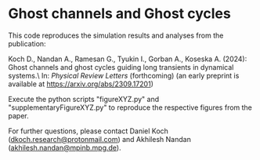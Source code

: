 
# Ghost channels and Ghost cycles

This code reproduces the simulation results and analyses from the publication:

Koch D., Nandan A., Ramesan G., Tyukin I., Gorban A., Koseska A. (2024): 
Ghost channels and ghost cycles guiding long transients in dynamical systems.\\
In: _Physical Review Letters_ (forthcoming)
(an early preprint is available at https://arxiv.org/abs/2309.17201)

Execute the python scripts "figureXYZ.py" and "supplementaryFigureXYZ.py" to reproduce the respective figures from the paper.

For further questions, please contact Daniel Koch (dkoch.research@protonmail.com) and Akhilesh Nandan (akhilesh.nandan@mpinb.mpg.de).
